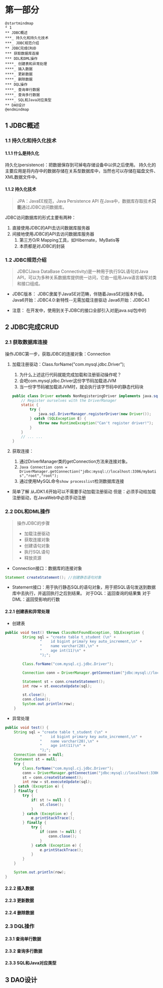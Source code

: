 # 第一部分

```plantuml
@startmindmap
* 1
** JDBC概述
***_ 持久化和持久化技术
***_ JDBC规范介绍
** JDBC完成CRUD
*** 获取数据库连接
*** DDL和DML操作
****_ 创建表和异常处理
****_ 插入数据
****_ 更新数据
****_ 删除数据
*** DQL操作
****_ 查询单行数据
****_ 查询多行数据
****_ SQL和Java对应类型
** DAO设计
@endmindmap
```

## 1 JDBC概述

### 1.1 持久化和持久化技术

#### 1.1.1 什么是持久化

持久化(persistence)：把数据保存到可掉电存储设备中以供之后使用。
持久化的主要应用是将内存中的数据存储在关系型数据库中，当然也可以存储在磁盘文件、XML数据文件中。

#### 1.1.2 持久化技术

> JPA：JavaEE规范，Java Persistence API
> 在Java中，数据库存取技术**只能**通过JDBC访问数据库。

JDBC访问数据库的形式主要有两种：

1. 直接使用JDBC的API去访问数据库服务器
1. 间接地使用JDBC的API去访问数据库服务器
    1. 第三方O/R Mapping工具，如Hibernate，MyBatis等
    1. 本质都是对JDBC的封装

### 1.2 JDBC规范介绍

> JDBC(Java DataBase Connectivity)是一种用于执行SQL语句对Java API，可以为多种关系数据库提供统一访问，它由一组用Java语言编写对类和接口组成。

* JDBC版本：
JDBC隶属于JavaSE对范畴，伴随着JavaSE对版本升级。
Java6开始：JDBC4.0:新特性--无需加载注册驱动
Java6开始：JDBC4.1

* 注意：
在开发中，使用到关于JDBC的接口全部引入对是java.sql包中的

## 2 JDBC完成CRUD

### 2.1 获取数据库连接

操作JDBC第一步，获取JDBC的连接对象：Connection

1. 加载注册驱动：Class.forName("com.mysql.jdbc.Driver");
    1. 为什么上述这行代码就能完成加载和注册驱动操作呢？
    1. 会吧com.mysql.jdbc.Driver这份字节码加载进JVM
    1. 当一份字节码被加载进JVM时，就会执行该字节码中的静态代码块

    ```Java
    public class Driver extends NonRegisteringDriver implements java.sql.Driver {
        // Register ourselves with the DriverManager
        static {
            try {
                java.sql.DriverManager.registerDriver(new Driver());
            } catch (SQLException E) {
                throw new RuntimeException("Can't register driver!");
            }
        }
        // ... ...
    }
    ```

1. 获取连接：
    1. 通过DriverManager类的getConnection方法来连接对象。
    2. ```Java Connection conn = DriverManager.getConnection("jdbc:mysql://localhost:3306/mybatis","root","root");```
    3. 通过使用MySQL命令```show processlist```检测数据库连接

* 简单了解
    从JDK1.6开始可以不需要手动加载注册驱动
    但是：必须手动给加载注册驱动，在JavaWeb中必须手动注册

### 2.2 DDL和DML操作

> 操作JDBC的步骤
>
> * 加载注册驱动
> * 获取连接对象
> * 创建语句对象
> * 执行SQL语句
> * 释放资源

* Connection接口：数据库的连接对象

```Java
Statement createStatement(); //创建静态语句对象
```

* Statement接口：用于执行静态SQL的语句对象，用于把SQL语句发送到数据库中去执行，并返回执行之后到结果。
对于DQL：返回查询的结果集
对于DML：返回受影响的行数

#### 2.2.1 创建表和异常处理

* 创建表

```Java
public void test() throws ClassNotFoundException, SQLException {
        String sql = "create table t_student (\n" +
                "    id bigint primary key auto_increment,\n" +
                "    name varchar(20),\n" +
                "    age int(11)\n" +
                ");";

        Class.forName("com.mysql.cj.jdbc.Driver");

        Connection conn = DriverManager.getConnection("jdbc:mysql://localhost:3306/mybatis","root","root");

        Statement st = conn.createStatement();
        int row = st.executeUpdate(sql);

        st.close();
        conn.close();
        System.out.println(row);
    }
```

* 异常处理

```Java
public void test() {
    String sql = "create table t_student (\n" +
                "    id bigint primary key auto_increment,\n" +
                "    name varchar(20),\n" +
                "    age int(11)\n" +
                ");";
    Connection conn = null;
    Statement st = null;
    try {
        Class.forName("com.mysql.cj.jdbc.Driver");
        conn = DriverManager.getConnection("jdbc:mysql://localhost:3306/mybatis","root","root");
        st = conn.createStatement();
        int row = st.executeUpdate(sql);
    } catch (Exception e) {
    } finally {
        try {
            if( st != null ) {
                st.close();
            }
        } catch (Exception e) {
            e.printStackTrace();
        } finally {
            try {
                if (conn != null) {
                    conn.close();
                }
            } catch (Exception e) {
                e.printStackTrace();
            }
        }
    }

    System.out.println(row);
}
```

#### 2.2.2 插入数据

#### 2.2.3 更新数据

#### 2.2.4 删除数据

### 2.3 DQL操作

#### 2.3.1 查询单行数据

#### 2.3.2 查询多行数据

#### 2.3.3 SQL和Java对应类型

## 3 DAO设计

